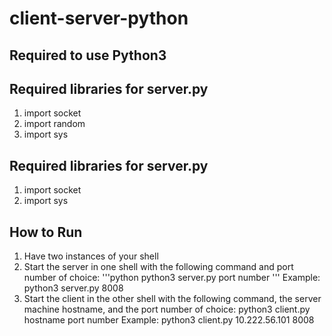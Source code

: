 # client-server-python
## Required to use Python3
## Required libraries for server.py
1. import socket
2. import random
3. import sys
## Required libraries for server.py
1. import socket
2. import sys
## How to Run
1. Have two instances of your shell
2. Start the server in one shell with the following command and port number of choice:
   '''python
   python3 server.py port number
   '''
  Example: python3 server.py 8008
4. Start the client in the other shell with the following command, the server machine hostname, and the port number of choice: python3 client.py hostname port number
  Example: python3 client.py 10.222.56.101 8008
